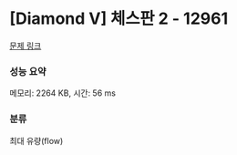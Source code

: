 # [Diamond V] 체스판 2 - 12961 

[문제 링크](https://www.acmicpc.net/problem/12961) 

### 성능 요약

메모리: 2264 KB, 시간: 56 ms

### 분류

최대 유량(flow)

